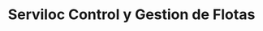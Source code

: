 ---
title: "Serviloc Control y Gestion de Flotas"
url: /mollet-del-valles/serviloc-control-y-gestion-de-flotas/
shop: Autoteile
---